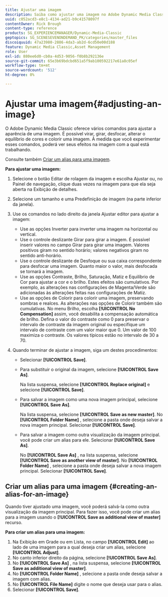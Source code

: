 ```yaml
---
title: Ajustar uma imagem
description: Saiba como ajustar uma imagem no Adobe Dynamic Media Classic.
uuid: c052acd3-e8c1-4134-ad21-b9c41578097f
contentOwner: Rick Brough
content-type: reference
products: SG_EXPERIENCEMANAGER/Dynamic-Media-Classic
geptopics: SG_SCENESEVENONDEMAND_PK/categories/master_files
discoiquuid: 47a23980-2886-4da3-ab2d-6cd50e00d188
feature: Dynamic Media Classic,Asset Management
role: User
exl-id: 880ee6d0-cb0a-4d53-9056-f0b8b292136e
source-git-commit: 65e3b69bdcbd651a5f9ab100592217e61a8c05ef
workflow-type: tm+mt
source-wordcount: '512'
ht-degree: 0%

---
```


# Ajustar uma imagem{#adjusting-an-image}

O Adobe Dynamic Media Classic oferece vários comandos para ajustar a aparência de uma imagem. É possível virar, girar, desfocar, alterar o equilíbrio de cores e colorir uma imagem. À medida que você experimentar esses comandos, poderá ver seus efeitos na imagem com a qual está trabalhando.

Consulte também [Criar um alias para uma imagem](adjusting-image.md#creating_an_alias_for_an_image).

**Para ajustar uma imagem:**

1. Selecione o botão Editar de rolagem da imagem e escolha Ajustar ou, no Painel de navegação, clique duas vezes na imagem para que ela seja aberta na Exibição de detalhes.
1. Selecione um tamanho e uma Predefinição de imagem (na parte inferior da janela).
1. Use os comandos no lado direito da janela Ajustar editor para ajustar a imagem:

   * Use as opções Inverter para inverter uma imagem na horizontal ou vertical.
   * Use o controle deslizante Girar para girar a imagem. É possível inserir valores no campo Girar para girar uma imagem. Valores positivos giram no sentido horário; valores negativos giram no sentido anti-horário.
   * Use o controle deslizante de Desfoque ou sua caixa correspondente para desfocar uma imagem. Quanto maior o valor, mais desfocada se tornará a imagem.
   * Use as opções Contraste, Brilho, Saturação, Matiz e Equilíbrio de Cor para ajustar a cor e o brilho. Estes efeitos são cumulativos. Por exemplo, as alterações nas configurações de Magenta/Verde são adicionadas às alterações feitas nas configurações de Matiz.
   * Use as opções de Colorir para colorir uma imagem, preservando sombras e realces. As alterações nas opções de Colorir também são cumulativas. No menu Brilho, escolha **[!UICONTROL No Compensation]** assim, você desabilita a compensação automática de brilho. Defina o valor do contraste como 0 para preservar o intervalo de contraste da imagem original ou especifique um intervalo de contraste com um valor maior que 0. Um valor de 100 maximiza o contraste. Os valores típicos estão no intervalo de 30 a 70.

1. Quando terminar de ajustar a imagem, siga um destes procedimentos:

   * Selecionar **[!UICONTROL Save]**.

   * Para substituir o original da imagem, selecione **[!UICONTROL Save As]**.

      Na lista suspensa, selecione **[!UICONTROL Replace original]** e selecione **[!UICONTROL Save]**.

   * Para salvar a imagem como uma nova imagem principal, selecione **[!UICONTROL Save As]**.

      Na lista suspensa, selecione **[!UICONTROL Save as new master]**.
No **[!UICONTROL Folder Name]** , selecione a pasta onde deseja salvar a nova imagem principal.
Selecionar **[!UICONTROL Save]**.

   * Para salvar a imagem como outra visualização da imagem principal. você pode criar um alias para ele. Selecionar **[!UICONTROL Save As]**.

      No **[!UICONTROL Save As]** , na lista suspensa, selecione **[!UICONTROL Save as another view of master]**.
No **[!UICONTROL Folder Name]** , selecione a pasta onde deseja salvar a nova imagem principal.
Selecionar **[!UICONTROL Save]**.

## Criar um alias para uma imagem {#creating-an-alias-for-an-image}

Quando tiver ajustado uma imagem, você poderá salvá-la como outra visualização da imagem principal. Para fazer isso, você pode criar um alias para a imagem usando o **[!UICONTROL Save as additional view of master]** recurso.

**Para criar um alias para uma imagem:**

1. Na Exibição em Grade ou em Lista, no campo **[!UICONTROL Edit]** ao lado de uma imagem para a qual deseja criar um alias, selecione **[!UICONTROL Adjust]**.
1. No canto inferior direito da página, selecione **[!UICONTROL Save As]**.
1. No **[!UICONTROL Save As]** , na lista suspensa, selecione **[!UICONTROL Save as additional view of master]**.
1. No **[!UICONTROL Folder Name]** , selecione a pasta onde deseja salvar a imagem com alias.
1. No **[!UICONTROL File Name]** digite o nome que deseja usar para o alias.
1. Selecionar **[!UICONTROL Save]**.
